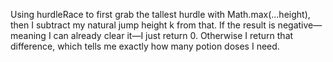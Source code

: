 Using hurdleRace to first grab the tallest hurdle with Math.max(...height), then I subtract my natural jump height k from that. If the result is negative—meaning I can already clear it—I just return 0. Otherwise I return that difference, which tells me exactly how many potion doses I need.


